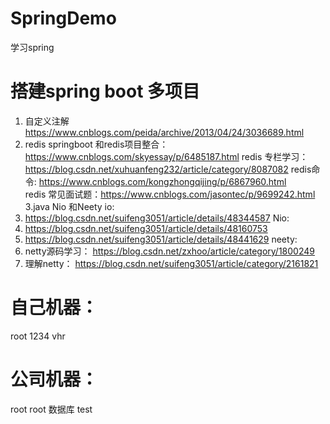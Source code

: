# SpringDemo
学习spring 
# 搭建spring boot 多项目


1. 自定义注解
https://www.cnblogs.com/peida/archive/2013/04/24/3036689.html
2. redis 
springboot 和redis项目整合：https://www.cnblogs.com/skyessay/p/6485187.html 
redis 专栏学习：https://blog.csdn.net/xuhuanfeng232/article/category/8087082
redis命令: https://www.cnblogs.com/kongzhongqijing/p/6867960.html  
redis 常见面试题：https://www.cnblogs.com/jasontec/p/9699242.html
3.java Nio 和Neety
io:
 1. https://blog.csdn.net/suifeng3051/article/details/48344587
Nio:
 1. https://blog.csdn.net/suifeng3051/article/details/48160753
 2. https://blog.csdn.net/suifeng3051/article/details/48441629
neety:
1. netty源码学习： https://blog.csdn.net/zxhoo/article/category/1800249
2. 理解netty： https://blog.csdn.net/suifeng3051/article/category/2161821


# 自己机器：
root 1234   vhr
# 公司机器： 
root root 数据库 test






